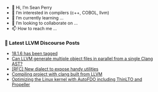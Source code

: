 - 👋 Hi, I’m Sean Perry
- 👀 I’m interested in compilers (c++, COBOL, llvm)
- 🌱 I’m currently learning ...
- 💞️ I’m looking to collaborate on ...
- 📫 How to reach me ...

<!---
s66perry/s66perry is a ✨ special ✨ repository because its `README.md` (this file) appears on your GitHub profile.
You can click the Preview link to take a look at your changes.
--->
### 📕 Latest LLVM Discourse Posts

<!-- DISCOURSE-LLVM:START -->
- [18.1.6 has been tagged](https://discourse.llvm.org/t/18-1-6-has-been-tagged/79069#post_5)
- [Can LLVM generate multiple object files in parallel from a single Clang AST?](https://discourse.llvm.org/t/can-llvm-generate-multiple-object-files-in-parallel-from-a-single-clang-ast/79128#post_1)
- [[RFC] New dialect to expose handy utilities](https://discourse.llvm.org/t/rfc-new-dialect-to-expose-handy-utilities/79041#post_14)
- [Compiling project with clang built from LLVM](https://discourse.llvm.org/t/compiling-project-with-clang-built-from-llvm/79101#post_3)
- [Optimizing the Linux kernel with AutoFDO including ThinLTO and Propeller](https://discourse.llvm.org/t/optimizing-the-linux-kernel-with-autofdo-including-thinlto-and-propeller/79108#post_4)
<!-- DISCOURSE-LLVM:END -->
